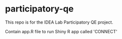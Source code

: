 # participatory-qe
This repo is for the IDEA Lab Participatory QE project.

Contain app.R file to run Shiny R app called 'CONNECT'

